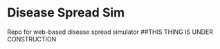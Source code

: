 # Disease Spread Sim
Repo for web-based disease spread simulator
##THIS THING IS UNDER CONSTRUCTION
